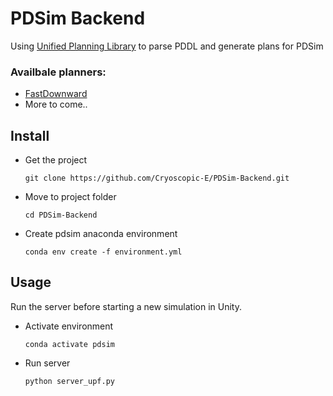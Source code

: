 # PDSim Backend

Using [Unified Planning Library](https://github.com/aiplan4eu/unified-planning) to parse PDDL and generate plans for PDSim



### Availbale planners:
    
- [FastDownward](https://github.com/aibasel/downward)
- More to come..

## Install
- Get the project

    `git clone https://github.com/Cryoscopic-E/PDSim-Backend.git`

- Move to project folder

    `cd PDSim-Backend`

- Create pdsim anaconda environment

    `conda env create -f environment.yml`

## Usage

Run the server before starting a new simulation in Unity.

- Activate environment

    `conda activate pdsim`

- Run server
    
    `python server_upf.py`